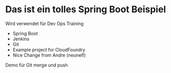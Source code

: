 # Das ist ein tolles Spring Boot Beispiel

Wird verwendet für Dev Ops Training
- Spring Boot
- Jenkins
- Git
- Example project for CloudFoundry
- Nice Change from Andre (neunelf)

Demo für Git merge und push
